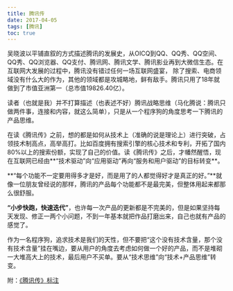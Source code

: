 ```yaml
---
title: 腾讯传
date: 2017-04-05
tags: [腾讯]
toc: true
---
```


吴晓波以平铺直叙的方式描述腾讯的发展史，从OICQ到QQ、QQ秀、QQ空间、QQ秀、QQ浏览器、QQ支付、腾讯网、腾讯文学、腾讯影业再到大微信生态。在互联网大发展的过程中，腾讯没有错过任何一场互联网盛宴， 除了搜索、电商领域没有什么大的作为，其他的领域都是攻城略地，鲜有敌手。腾讯只用了18年就做到了市值亚洲第一（总市值19826.40亿）。

读者（也就是我）并不打算描述（也表述不好）腾讯战略思维（马化腾说：腾讯只做两件事，连接和内容，就这么简单），只是从一个程序狗的角度思考一下腾讯的产品思维。

在读《腾讯传》之前，想的都是如何从技术上（准确的说是理论上）进行突破，占领技术制高点，高举高打。比如百度拥有搜索引擎的核心技术和专利，开拓了国内80%以上的搜索份额，实现了自己的价值。读《腾讯传》之后，才幡然醒悟，现在互联网已经由**“技术驱动”向“应用驱动”再向“服务和用户驱动”的目标转变**。

**“每个功能不一定要用得多才是好，而是用了的人都觉得好才是真正的好。”**就像一位朋友曾经说的那样，腾讯的产品每个功能都不是最完美，但整体用起来都那么很舒服。

**“小步快跑，快速迭代”**，也许每一次产品的更新都是不完美的，但是如果坚持每天发现、修正一两个小问题，不到一年基本就把作品打磨出来，自己也就有产品的感觉了。

作为一名程序狗，追求技术是我们的天性，但不要把“这个没有技术含量，那个没有技术含量”挂在嘴边，要从用户的角度去考虑如何做一个好的产品，而不是堆砌一大堆高大上的技术，最后用户不买单。要从“技术思维”向“技术+产品思维”转变。

附：[《腾讯传》标注](https://bitbucket.org/hotbaby/clippings/src/bee2f5216c3794e72e025a8cdf41cd6653f8675d/clippings_%E8%85%BE%E8%AE%AF%E4%BC%A0.md?at=master&fileviewer=file-view-default)